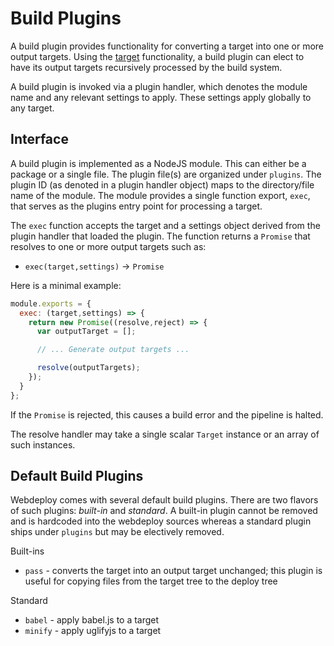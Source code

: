 Build Plugins
=============

A build plugin provides functionality for converting a target into one or more
output targets. Using the [target](target.md) functionality, a build plugin can
elect to have its output targets recursively processed by the build system.

A build plugin is invoked via a plugin handler, which denotes the module name
and any relevant settings to apply. These settings apply globally to any target.

## Interface

A build plugin is implemented as a NodeJS module. This can either be a package
or a single file. The plugin file(s) are organized under `plugins`. The plugin
ID (as denoted in a plugin handler object) maps to the directory/file name of
the module. The module provides a single function export, `exec`, that serves as
the plugins entry point for processing a target.

The `exec` function accepts the target and a settings object derived from the
plugin handler that loaded the plugin. The function returns a `Promise` that
resolves to one or more output targets such as:

* `exec(target,settings)` -> `Promise`

Here is a minimal example:

```js
module.exports = {
  exec: (target,settings) => {
    return new Promise((resolve,reject) => {
      var outputTarget = [];

      // ... Generate output targets ...

      resolve(outputTargets);
    });
  }
};
```

If the `Promise` is rejected, this causes a build error and the pipeline is
halted.

The resolve handler may take a single scalar `Target` instance or an array of
such instances.

## Default Build Plugins

Webdeploy comes with several default build plugins. There are two flavors of
such plugins: _built-in_ and _standard_. A built-in plugin cannot be removed and
is hardcoded into the webdeploy sources whereas a standard plugin ships under
`plugins` but may be electively removed.

Built-ins

* `pass` - converts the target into an output target unchanged; this plugin is useful for copying files from the target tree to the deploy tree

Standard

* `babel` - apply babel.js to a target
* `minify` - apply uglifyjs to a target
